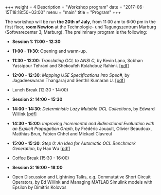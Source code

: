 +++
weight = 4
Description = "Workshop program"
date = "2017-06-15T18:18:50+03:00"
menu = "main"
title = "Program"
+++

The workshop will be run __the 20th of July__, from 11:00 am to 6:00 pm in the first floor, __room Newton__ at the Technologie- und Tagungszentrum Marburg (Softwarecenter 3, Marburg). The preliminary program is the following:


* __Session 1: 11:00 - 12:30__
 * __11:00 - 11:30__: Opening and warm-up.
 * __11:30 - 12:00__: _Translating OCL to ANSI C_, by Kevin Lano, Sobhan Yassipour Tehrani and Shekoufeh Kolahdouz Rahimi. [[pdf](../papers/ocl_to_ansic.pdf)]
 * __12:00 - 12:30__: _Mapping USE Specifications into Spec#_, by Jagadeeswaran Thangaraj and Senthil Kumaran U. [[pdf](../papers/jagadeeswaran_ocl.pdf)]
 
* Lunch Break (12:30 - 14:00)

* __Session 2: 14:00 - 15:30__
 * __14:00 - 14:30__: _Deterministic Lazy Mutable OCL Collections_, by Edward Willink [[pdf](../papers/LazyDeterminism.pdf)]
 * __14:30 - 15:00__: _Improving Incremental and Bidirectional Evaluation with an Explicit Propagation Graph_, by Frédéric Jouault, Olivier Beaudoux, Matthias Brun, Fabien Chhel and Mickael Clavreul
 * __15:00 - 15:30__: _Step 0: An Idea for Automatic OCL Benchmark Generation_, by Hao Wu [[pdf](../papers/ocl_benchmark_generation.pdf)]

* Coffee Break (15:30 - 16:00)

* __Session 3: 16:00 - 18:00__
 * Open Discussion and Lightning Talks, e.g. Commutative Short Circuit Operators, by Ed Willink and Managing MATLAB Simulink models with Epsilon by Dimitris Kolovos